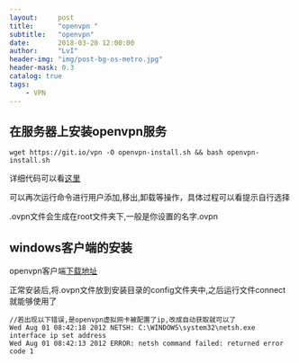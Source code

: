 ```yaml
---
layout:     post
title:      "openvpn "
subtitle:   "openvpn"
date:       2018-03-20 12:00:00
author:     "LvI"
header-img: "img/post-bg-os-metro.jpg"
header-mask: 0.3
catalog: true
tags:
    - VPN
---
```


## 在服务器上安装openvpn服务

```
wget https://git.io/vpn -O openvpn-install.sh && bash openvpn-install.sh
```

详细代码可以看[这里](https://github.com/smallmuou/openvpn-install)

可以再次运行命令进行用户添加,移出,卸载等操作，具体过程可以看提示自行选择

.ovpn文件会生成在root文件夹下,一般是你设置的名字.ovpn

## windows客户端的安装

openvpn客户端[下载地址](https://openvpn.net/index.php/open-source/downloads.html)

正常安装后,将.ovpn文件放到安装目录的config文件夹中,之后运行文件connect就能够使用了

```
//若出现以下错误,是openvpn虚拟网卡被配置了ip,改成自动获取就可以了
Wed Aug 01 08:42:18 2012 NETSH: C:\WINDOWS\system32\netsh.exe interface ip set address 
Wed Aug 01 08:42:13 2012 ERROR: netsh command failed: returned error code 1 
```